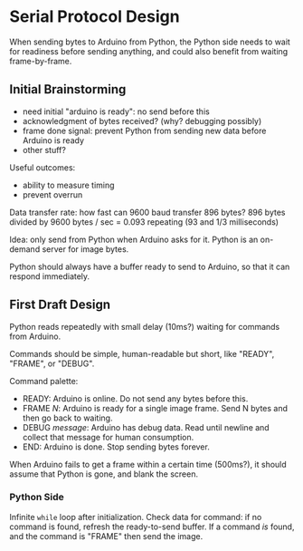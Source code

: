Serial Protocol Design
======================

When sending bytes to Arduino from Python, the Python side needs to
wait for readiness before sending anything, and could also benefit
from waiting frame-by-frame.

Initial Brainstorming
---------------------

- need initial "arduino is ready": no send before this
- acknowledgment of bytes received? (why? debugging possibly)
- frame done signal: prevent Python from sending new data before Arduino is ready
- other stuff?

Useful outcomes:
- ability to measure timing
- prevent overrun

Data transfer rate: how fast can 9600 baud transfer 896 bytes?
896 bytes divided by 9600 bytes / sec = 0.093 repeating (93 and 1/3 milliseconds)

Idea: only send from Python when Arduino asks for it. Python is an on-demand server for image bytes.

Python should always have a buffer ready to send to Arduino, so that it can respond immediately.

First Draft Design
------------------

Python reads repeatedly with small delay (10ms?) waiting for commands from Arduino.

Commands should be simple, human-readable but short, like "READY", "FRAME", or "DEBUG".

Command palette:
- READY: Arduino is online. Do not send any bytes before this.
- FRAME _N_: Arduino is ready for a single image frame. Send N bytes and then go back to waiting.
- DEBUG _message_: Arduino has debug data. Read until newline and collect that message for human consumption.
- END: Arduino is done. Stop sending bytes forever.

When Arduino fails to get a frame within a certain time (500ms?),
it should assume that Python is gone, and blank the screen.

### Python Side

Infinite `while` loop after initialization. Check data for command: if no command is found, refresh the
ready-to-send buffer. If a command _is_ found, and the command is "FRAME" then send the image.
